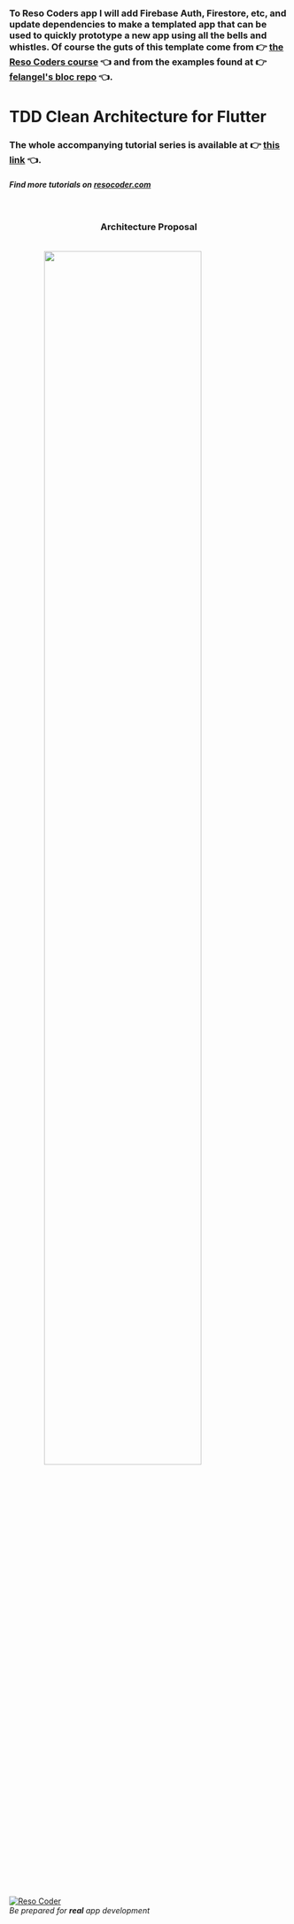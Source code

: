 ### To Reso Coders app I will add Firebase Auth, Firestore, etc, and update dependencies to make a templated app that can be used to quickly prototype a new app using all the bells and whistles.  Of course the guts of this template come from :point_right: [the Reso Coders course](https://resocoder.com/flutter-clean-architecture-tdd/) :point_left: and from the examples found at :point_right: [felangel's bloc repo](https://github.com/felangel/bloc/tree/master/examples/) :point_left:.

# TDD Clean Architecture for Flutter

### The whole accompanying tutorial series is available at :point_right: [this link](https://resocoder.com/flutter-clean-architecture-tdd/) :point_left:.

#### _Find more tutorials on [resocoder.com](https://resocoder.com)_

<br />

<h3 align="center">Architecture Proposal</h3>

<br />

<img src="./architecture-proposal.png" style="display: block; margin-left: auto; margin-right: auto; width: 75%;"/>

<br />
<br />

[![Reso Coder](https://resocoder.com/wp-content/uploads/2019/09/logo_with_text_signature.png)](https://resocoder.com)
<br />
_Be prepared for **real** app development_
